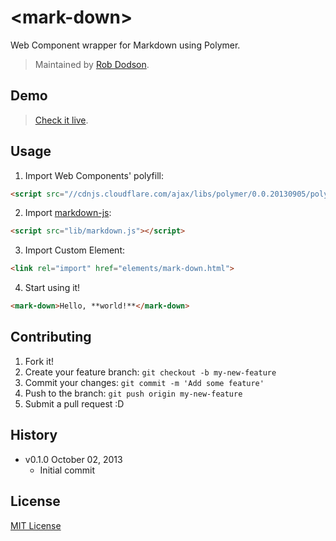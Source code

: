 # &lt;mark-down&gt;

Web Component wrapper for Markdown using Polymer.

> Maintained by [Rob Dodson](https://github.com/robdodson).

## Demo

> [Check it live](http://robdodson.github.io/mark-down).

## Usage

1. Import Web Components' polyfill:

  ```html
  <script src="//cdnjs.cloudflare.com/ajax/libs/polymer/0.0.20130905/polymer.min.js"></script>
  ```

2. Import [markdown-js](https://github.com/evilstreak/markdown-js):

  ```html
  <script src="lib/markdown.js"></script>
  ```

3. Import Custom Element:

  ```html
  <link rel="import" href="elements/mark-down.html">
  ```

4. Start using it!

  ```html
  <mark-down>Hello, **world!**</mark-down>
  ```

## Contributing

1. Fork it!
2. Create your feature branch: `git checkout -b my-new-feature`
3. Commit your changes: `git commit -m 'Add some feature'`
4. Push to the branch: `git push origin my-new-feature`
5. Submit a pull request :D

## History

* v0.1.0 October 02, 2013
  * Initial commit

## License

[MIT License](http://opensource.org/licenses/MIT)